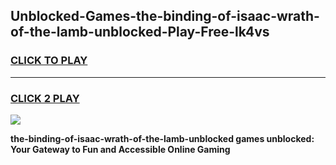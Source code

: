 
## Unblocked-Games-the-binding-of-isaac-wrath-of-the-lamb-unblocked-Play-Free-lk4vs
<h3>
<a href="https://premium76.site?title=the-binding-of-isaac-wrath-of-the-lamb-unblocked&ref=18A1">CLICK TO PLAY</a></h3>
<hr>

<h3>
<a href="https://premium76.site?title=the-binding-of-isaac-wrath-of-the-lamb-unblocked&ref=18A1">CLICK 2 PLAY</a>
  
</h3>

<a href="https://premium76.site?title=the-binding-of-isaac-wrath-of-the-lamb-unblocked&ref=18A1"><img src="https://clearcache.store/games.png"></a>


**the-binding-of-isaac-wrath-of-the-lamb-unblocked games unblocked: Your Gateway to Fun and Accessible Online Gaming**
